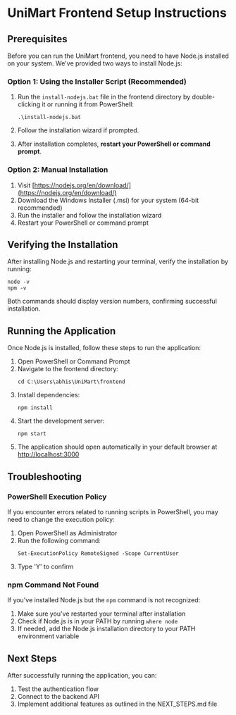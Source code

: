 # UniMart Frontend Setup Instructions

## Prerequisites

Before you can run the UniMart frontend, you need to have Node.js installed on your system. We've provided two ways to install Node.js:

### Option 1: Using the Installer Script (Recommended)

1. Run the `install-nodejs.bat` file in the frontend directory by double-clicking it or running it from PowerShell:
   ```
   .\install-nodejs.bat
   ```

2. Follow the installation wizard if prompted.

3. After installation completes, **restart your PowerShell or command prompt**.

### Option 2: Manual Installation

1. Visit [https://nodejs.org/en/download/](https://nodejs.org/en/download/)
2. Download the Windows Installer (.msi) for your system (64-bit recommended)
3. Run the installer and follow the installation wizard
4. Restart your PowerShell or command prompt

## Verifying the Installation

After installing Node.js and restarting your terminal, verify the installation by running:
```
node -v
npm -v
```

Both commands should display version numbers, confirming successful installation.

## Running the Application

Once Node.js is installed, follow these steps to run the application:

1. Open PowerShell or Command Prompt
2. Navigate to the frontend directory:
   ```
   cd C:\Users\abhis\UniMart\frontend
   ```
3. Install dependencies:
   ```
   npm install
   ```
4. Start the development server:
   ```
   npm start
   ```
5. The application should open automatically in your default browser at [http://localhost:3000](http://localhost:3000)

## Troubleshooting

### PowerShell Execution Policy

If you encounter errors related to running scripts in PowerShell, you may need to change the execution policy:

1. Open PowerShell as Administrator
2. Run the following command:
   ```
   Set-ExecutionPolicy RemoteSigned -Scope CurrentUser
   ```
3. Type 'Y' to confirm

### npm Command Not Found

If you've installed Node.js but the `npm` command is not recognized:

1. Make sure you've restarted your terminal after installation
2. Check if Node.js is in your PATH by running `where node`
3. If needed, add the Node.js installation directory to your PATH environment variable

## Next Steps

After successfully running the application, you can:

1. Test the authentication flow
2. Connect to the backend API
3. Implement additional features as outlined in the NEXT_STEPS.md file 